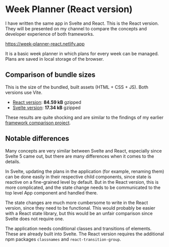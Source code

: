 # Week Planner (React version)

I have written the same app in Svelte and React. This is the React version. They will be presented on my channel to compare the concepts and developer experience of both frameworks.

https://week-planner-react.netlify.app

It is a basic week planner in which plans for every week can be managed. Plans are saved in local storage of the browser.

## Comparison of bundle sizes

This is the size of the bundled, built assets (HTML + CSS + JS). Both versions use Vite.

-   [React version](https://github.com/ScriptRaccoon/week-planning-react): **84.59 kB** gzipped
-   [Svelte version](https://github.com/ScriptRaccoon/week-planning-svelte): **17.34 kB** gzipped

These results are quite shocking and are similar to the findings of my earlier [framework comparison project](https://github.com/ScriptRaccoon/shopping-list-frameworks).

## Notable differences

Many concepts are very similar between Svelte and React, especially since Svelte 5 came out, but there are many differences when it comes to the details.

In Svelte, updating the plans in the application (for example, renaming them) can be done easily in their respective child components, since state is reactive on a fine-grained level by default. But in the React version, this is more complicated, and the state change needs to be communicated to the top level App component and handled there.

The state changes are much more cumbersome to write in the React version, since they need to be functional. This would probably be easier with a React state library, but this would be an unfair comparison since Svelte does not require one.

The application needs conditional classes and transitions of elements. These are already built into Svelte. The React version requires the additional npm packages `classnames` and `react-transition-group`.
